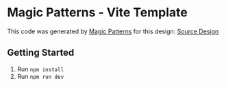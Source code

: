 # Magic Patterns - Vite Template

This code was generated by [Magic Patterns](https://magicpatterns.com) for this design: [Source Design](https://www.magicpatterns.com/c/qkzazcp2dz2bu7nskuekh4)

## Getting Started

1. Run `npm install`
2. Run `npm run dev`
